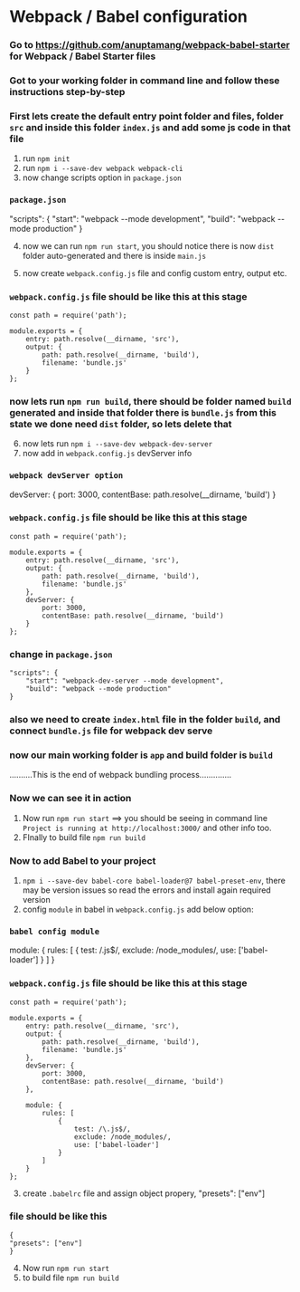 # Webpack / Babel configuration

### Go to https://github.com/anuptamang/webpack-babel-starter for Webpack / Babel Starter files

### Got to your working folder in command line and follow these instructions step-by-step

### First lets create the default entry point folder and files, folder `src` and inside this folder `index.js` and add some js code in that file

1. run `npm init`
2. run `npm i --save-dev webpack webpack-cli`
3. now change scripts option in `package.json`

### `package.json`

   "scripts": {
        "start": "webpack --mode development",
        "build": "webpack --mode production"
    }

4. now we can run `npm run start`, you should notice there is now `dist` folder auto-generated and there is inside `main.js`

5. now create `webpack.config.js` file and config custom entry, output etc.

### `webpack.config.js` file should be like this at this stage

    const path = require('path');

    module.exports = {
        entry: path.resolve(__dirname, 'src'),
        output: {
            path: path.resolve(__dirname, 'build'),
            filename: 'bundle.js'
        }
    };

### now lets run `npm run build`, there should be folder named `build` generated and inside that folder there is `bundle.js` from this state we done need `dist` folder, so lets delete that

6. now lets run `npm i --save-dev webpack-dev-server`
7. now add in `webpack.config.js` devServer info
### `webpack devServer option`

   devServer: {
        port: 3000,
        contentBase: path.resolve(\_\_dirname, 'build')
   }

### `webpack.config.js` file should be like this at this stage

    const path = require('path');

    module.exports = {
        entry: path.resolve(__dirname, 'src'),
        output: {
            path: path.resolve(__dirname, 'build'),
            filename: 'bundle.js'
        },
        devServer: {
            port: 3000,
            contentBase: path.resolve(__dirname, 'build')
        }
    };

### change in `package.json`

    "scripts": {
        "start": "webpack-dev-server --mode development",
        "build": "webpack --mode production"
    }

### also we need to create `index.html` file in the folder `build`, and connect `bundle.js` file for webpack dev serve

### now our main working folder is `app` and build folder is `build`

..........This is the end of webpack bundling process..............

### Now we can see it in action

1. Now run `npm run start` ==> you should be seeing in command line `Project is running at http://localhost:3000/` and other info too.
2. FInally to build file `npm run build`

### Now to add Babel to your project

1. `npm i --save-dev babel-core babel-loader@7 babel-preset-env`, there may be version issues so read the errors and install again required version
2. config `module` in babel in `webpack.config.js` add below option:
### `babel config module`

   module: {
    rules: [
        {
            test: /\.js\$/,
            exclude: /node_modules/,
            use: ['babel-loader']
        }
    ]
   }

### `webpack.config.js` file should be like this at this stage

    const path = require('path');

    module.exports = {
        entry: path.resolve(__dirname, 'src'),
        output: {
            path: path.resolve(__dirname, 'build'),
            filename: 'bundle.js'
        },
        devServer: {
            port: 3000,
            contentBase: path.resolve(__dirname, 'build')
        },

        module: {
            rules: [
                {
                    test: /\.js$/,
                    exclude: /node_modules/,
                    use: ['babel-loader']
                }
            ]
        }
    };

3. create `.babelrc` file and assign object propery, "presets": ["env"]

### file should be like this

    {
    "presets": ["env"]
    }

4. Now run `npm run start`
5. to build file `npm run build`
